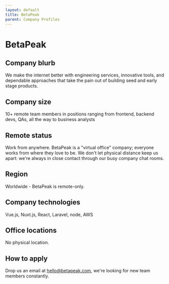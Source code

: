 ```yaml
---
layout: default
title: BetaPeak
parent: Company Profiles
---
```


# BetaPeak

## Company blurb

We make the internet better with engineering services, innovative tools, and dependable approaches that take the pain out of building seed and early stage products.

## Company size

10+ remote team members in positions ranging from frontend, backend devs, QAs, all the way to business analysts

## Remote status

Work from anywhere.
BetaPeak is a "virtual office" company; everyone works from where they love to be. We don't let physical distance keep us apart: we're always in close contact through our busy company chat rooms.

## Region

Worldwide - BetaPeak is remote-only.

## Company technologies

Vue.js, Nuxt.js, React, Laravel, node, AWS

## Office locations

No physical location.

## How to apply

Drop us an email at hello@betapeak.com, we're looking for new team members constantly.
